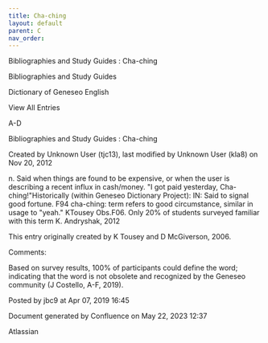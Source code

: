 ```yaml
---
title: Cha-ching
layout: default
parent: C
nav_order:
---
```


Bibliographies and Study Guides : Cha-ching

Bibliographies and Study Guides

Dictionary of Geneseo English

View All Entries

A-D

Bibliographies and Study Guides : Cha-ching

Created by  Unknown User (tjc13), last modified by  Unknown User (kla8) on Nov 20, 2012

n. Said when things are found to be expensive, or when the user is describing a recent influx in cash/money. &quot;I got paid yesterday, Cha-ching!&quot;Historically (within Geneseo Dictionary Project): IN: Said to signal good fortune. F94 cha-ching: term refers to good circumstance, similar in usage to &quot;yeah.&quot; KTousey Obs.F06. Only 20% of students surveyed familiar with this term K. Andryshak, 2012

This entry originally created by K Tousey and D McGiverson, 2006.

Comments:

Based on survey results, 100% of participants could define the word; indicating that the word is not obsolete and recognized by the Geneseo community (J Costello, A-F, 2019).

Posted by jbc9 at Apr 07, 2019 16:45

Document generated by Confluence on May 22, 2023 12:37

Atlassian
